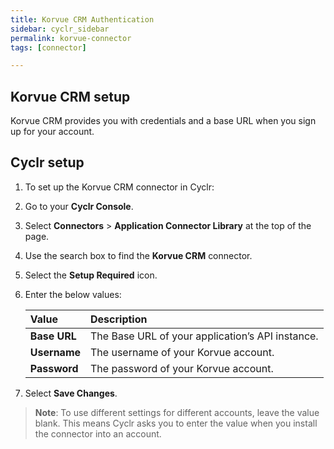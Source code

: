 ```yaml
---
title: Korvue CRM Authentication
sidebar: cyclr_sidebar
permalink: korvue-connector
tags: [connector]

---
```


## Korvue CRM setup

Korvue CRM provides you with credentials and a base URL when you sign up for your account.

## Cyclr setup

1. To set up the Korvue CRM connector in Cyclr:

2. Go to your **Cyclr Console**.

3. Select **Connectors** > **Application Connector Library** at the top of the page.

4. Use the search box to find the **Korvue CRM** connector.

5. Select the **Setup Required** icon.

6. Enter the below values:

   | Value        | Description                                      |
   | :----------- | :----------------------------------------------- |
   | **Base URL** | The Base URL of your application’s API instance. |
   | **Username** | The username of your Korvue account.             |
   | **Password** | The password of your Korvue account.             |

7. Select **Save Changes**.

> **Note**: To use different settings for different accounts, leave the value blank. This means Cyclr asks you to enter the value when you install the connector into an account.
